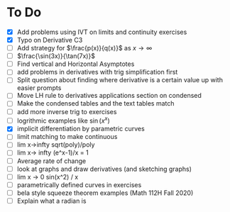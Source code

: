 # To Do

- [X] Add problems using IVT on limits and continuity exercises
- [X] Typo on Derivative C3
- [ ] Add strategy for $\frac{p(x)}{q(x)}$ as $x\to\infty$
- [ ] $\frac{\sin(3x)}{\tan(7x)}$
- [ ] Find vertical and Horizontal Asymptotes
- [ ] add problems in derivatives with trig simplification first
- [ ] Split question about finding where derivative is a certain value up with easier prompts
- [ ] Move LH rule to derivatives applications section on condensed
- [ ] Make the condensed tables and the text tables match
- [ ] add more inverse trig to exercises
- [ ] logrithmic examples like $\sin(x^x)$
- [X] implicit differentiation by parametric curves
- [ ] limit matching to make continuous
- [ ] lim x->infty sqrt(poly)/poly
- [ ] lim x-> infty (e^x-1)/x = 1
- [ ] Average rate of change
- [ ] look at graphs and draw derivatives (and sketching graphs)
- [ ] lim x -> 0 sin(x^2) / x
- [ ] parametrically defined curves in exercises
- [ ] bela style squeeze theorem examples (Math 112H Fall 2020)
- [ ] Explain what a radian is